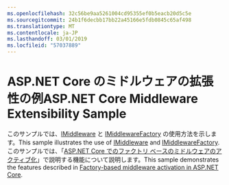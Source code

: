 ```yaml
---
ms.openlocfilehash: 32c56be9aa5261004cd95355ef0b5eacb20d5c5e
ms.sourcegitcommit: 24b1f6decbb17bb22a45166e5fdb0845c65af498
ms.translationtype: MT
ms.contentlocale: ja-JP
ms.lasthandoff: 03/01/2019
ms.locfileid: "57037889"
---
```

# <a name="aspnet-core-middleware-extensibility-sample"></a><span data-ttu-id="592cb-101">ASP.NET Core のミドルウェアの拡張性の例</span><span class="sxs-lookup"><span data-stu-id="592cb-101">ASP.NET Core Middleware Extensibility Sample</span></span>

<span data-ttu-id="592cb-102">このサンプルでは、[IMiddleware](https://docs.microsoft.com/dotnet/api/microsoft.aspnetcore.http.imiddleware) と [IMiddlewareFactory](https://docs.microsoft.com/dotnet/api/microsoft.aspnetcore.http.imiddlewarefactory) の使用方法を示します。</span><span class="sxs-lookup"><span data-stu-id="592cb-102">This sample illustrates the use of [IMiddleware](https://docs.microsoft.com/dotnet/api/microsoft.aspnetcore.http.imiddleware) and [IMiddlewareFactory](https://docs.microsoft.com/dotnet/api/microsoft.aspnetcore.http.imiddlewarefactory).</span></span> <span data-ttu-id="592cb-103">このサンプルでは、「[ASP.NET Core でのファクトリ ベースのミドルウェアのアクティブ化](https://docs.microsoft.com/aspnet/core/fundamentals/middleware/middleware-extensibility)」で説明する機能について説明します。</span><span class="sxs-lookup"><span data-stu-id="592cb-103">This sample demonstrates the features described in [Factory-based middleware activation in ASP.NET Core](https://docs.microsoft.com/aspnet/core/fundamentals/middleware/middleware-extensibility).</span></span>
